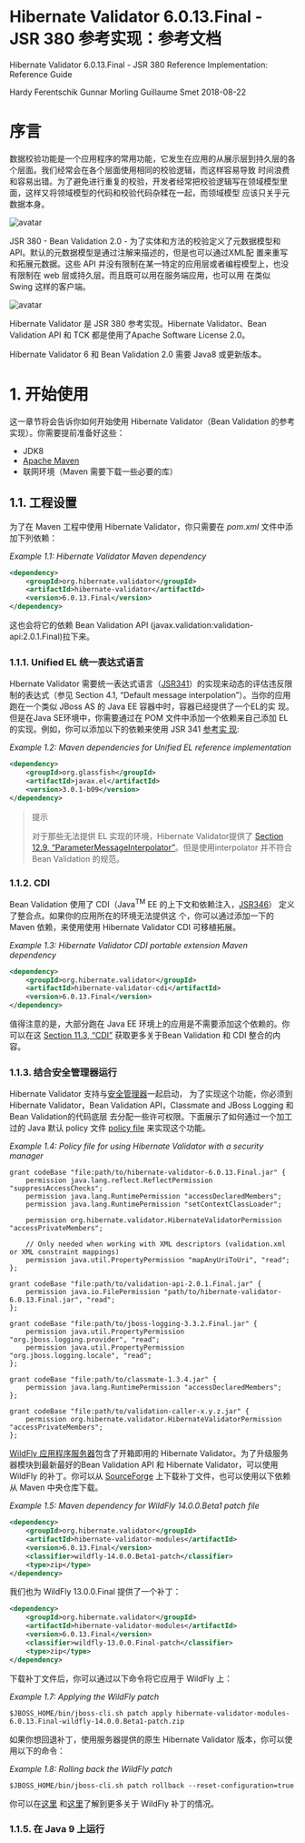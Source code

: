 # Hibernate Validator 6.0.13.Final - JSR 380 参考实现：参考文档

Hibernate Validator 6.0.13.Final - JSR 380 Reference Implementation: Reference Guide

Hardy Ferentschik  Gunnar Morling  Guillaume Smet  2018-08-22


# 序言

数据校验功能是一个应用程序的常用功能，它发生在应用的从展示层到持久层的各个层面。我们经常会在各个层面使用相同的校验逻辑，而这样容易导致
时间浪费和容易出错。为了避免进行重复的校验，开发者经常把校验逻辑写在领域模型里面，这样又将领域模型的代码和校验代码杂糅在一起，而领域模型
应该只关乎元数据本身。

![avatar](https://docs.jboss.org/hibernate/stable/validator/reference/en-US/html_single/images/application-layers.png)

JSR 380 - Bean Validation 2.0 - 为了实体和方法的校验定义了元数据模型和 API。默认的元数据模型是通过注解来描述的，但是也可以通过XML配
置来重写和拓展元数据。这些 API 并没有限制在某一特定的应用层或者编程模型上，也没有限制在 web 层或持久层。而且既可以用在服务端应用，也可以用
在类似 Swing 这样的客户端。

![avatar](https://docs.jboss.org/hibernate/stable/validator/reference/en-US/html_single/images/application-layers2.png)

Hibernate Validator 是 JSR 380 参考实现。Hibernate Validator、Bean Validation API 和 TCK 都是使用了Apache Software License 
2.0。

Hibernate Validator 6 和 Bean Validation 2.0 需要 Java8 或更新版本。 

# 1. 开始使用

这一章节将会告诉你如何开始使用 Hibernate Validator（Bean Validation 的参考实现）。你需要提前准备好这些：

- JDK8
- [Apache Maven](http://maven.apache.org/)
- 联网环境（Maven 需要下载一些必要的库）

## 1.1. 工程设置

为了在 Maven 工程中使用 Hibernate Validator，你只需要在 *pom.xml* 文件中添加下列依赖：

*Example 1.1: Hibernate Validator Maven dependency*

```xml
<dependency>
    <groupId>org.hibernate.validator</groupId>
    <artifactId>hibernate-validator</artifactId>
    <version>6.0.13.Final</version>
</dependency>
```

这也会将它的依赖 Bean Validation API (javax.validation:validation-api:2.0.1.Final)拉下来。

### 1.1.1. Unified EL 统一表达式语言

Hbernate Validator 需要统一表达式语言（[JSR341](http://jcp.org/en/jsr/detail?id=341)）的实现来动态的评估违反限制的表达式（参见
Section 4.1, “Default message interpolation”）。当你的应用跑在一个类似 JBoss AS 的 Java EE 容器中时，容器已经提供了一个EL的实
现。但是在Java SE环境中，你需要通过在 POM 文件中添加一个依赖来自己添加 EL 的实现。例如，你可以添加以下的依赖来使用 JSR 341 [参考实
现](https://javaee.github.io/uel-ri/):

*Example 1.2: Maven dependencies for Unified EL reference implementation*

```xml
<dependency>
    <groupId>org.glassfish</groupId>
    <artifactId>javax.el</artifactId>
    <version>3.0.1-b09</version>
</dependency>
```

> 提示
>
> 对于那些无法提供 EL 实现的环境，Hibernate Validator提供了 [Section 12.9, “ParameterMessageInterpolator”]()。但是使用interpolator
并不符合 Bean Validation 的规范。

### 1.1.2. CDI

Bean Validation 使用了 CDI（Java<sup>TM</sup> EE 的上下文和依赖注入，[JSR346]()） 定义了整合点。如果你的应用所在的环境无法提供这
个，你可以通过添加一下的 Maven 依赖，来使用使用 Hibernate Validator CDI 可移植拓展。

*Example 1.3: Hibernate Validator CDI portable extension Maven dependency*

```xml
<dependency>
    <groupId>org.hibernate.validator</groupId>
    <artifactId>hibernate-validator-cdi</artifactId>
    <version>6.0.13.Final</version>
</dependency>
```

值得注意的是，大部分跑在 Java EE 环境上的应用是不需要添加这个依赖的。你可以在这 [Section 11.3, “CDI”]() 获取更多关于Bean Validation 
和 CDI 整合的内容。
 
### 1.1.3. 结合安全管理器运行

Hibernate Validator 支持与[安全管理器](http://docs.oracle.com/javase/8/docs/technotes/guides/security/index.html)一起启动，
为了实现这个功能，你必须到Hibernate Validator，Bean Validation API，Classmate and JBoss Logging 和 Bean Validation的代码底层
去分配一些许可权限。下面展示了如何通过一个加工过的 Java 默认 policy 文件 [policy file](http://docs.oracle.com/javase/8/docs/technotes/guides/security/PolicyFiles.html)
来实现这个功能。

*Example 1.4: Policy file for using Hibernate Validator with a security manager*

```
grant codeBase "file:path/to/hibernate-validator-6.0.13.Final.jar" {
    permission java.lang.reflect.ReflectPermission "suppressAccessChecks";
    permission java.lang.RuntimePermission "accessDeclaredMembers";
    permission java.lang.RuntimePermission "setContextClassLoader";

    permission org.hibernate.validator.HibernateValidatorPermission "accessPrivateMembers";

    // Only needed when working with XML descriptors (validation.xml or XML constraint mappings)
    permission java.util.PropertyPermission "mapAnyUriToUri", "read";
};

grant codeBase "file:path/to/validation-api-2.0.1.Final.jar" {
    permission java.io.FilePermission "path/to/hibernate-validator-6.0.13.Final.jar", "read";
};

grant codeBase "file:path/to/jboss-logging-3.3.2.Final.jar" {
    permission java.util.PropertyPermission "org.jboss.logging.provider", "read";
    permission java.util.PropertyPermission "org.jboss.logging.locale", "read";
};

grant codeBase "file:path/to/classmate-1.3.4.jar" {
    permission java.lang.RuntimePermission "accessDeclaredMembers";
};

grant codeBase "file:path/to/validation-caller-x.y.z.jar" {
    permission org.hibernate.validator.HibernateValidatorPermission "accessPrivateMembers";
};
```

[WildFly 应用程序服务器](http://wildfly.org/)包含了开箱即用的 Hibernate Validator。为了升级服务器模块到最新最好的Bean Validation 
API 和 Hibernate Validator，可以使用 WildFly 的补丁。你可以从 [SourceForge](http://sourceforge.net/projects/hibernate/files/hibernate-validator)
上下载补丁文件，也可以使用以下依赖从 Maven 中央仓库下载。 

*Example 1.5: Maven dependency for WildFly 14.0.0.Beta1 patch file*

```xml
<dependency>
    <groupId>org.hibernate.validator</groupId>
    <artifactId>hibernate-validator-modules</artifactId>
    <version>6.0.13.Final</version>
    <classifier>wildfly-14.0.0.Beta1-patch</classifier>
    <type>zip</type>
</dependency>
```

我们也为 WildFly 13.0.0.Final 提供了一个补丁：

```xml
<dependency>
    <groupId>org.hibernate.validator</groupId>
    <artifactId>hibernate-validator-modules</artifactId>
    <version>6.0.13.Final</version>
    <classifier>wildfly-13.0.0.Final-patch</classifier>
    <type>zip</type>
</dependency>
```

下载补丁文件后，你可以通过以下命令将它应用于 WildFly 上：

*Example 1.7: Applying the WildFly patch*

```
$JBOSS_HOME/bin/jboss-cli.sh patch apply hibernate-validator-modules-6.0.13.Final-wildfly-14.0.0.Beta1-patch.zip
```

如果你想回退补丁，使用服务器提供的原生 Hibernate Validator 版本，你可以使用以下的命令：

*Example 1.8: Rolling back the WildFly patch*

```
$JBOSS_HOME/bin/jboss-cli.sh patch rollback --reset-configuration=true
```

你可以在[这里](https://developer.jboss.org/wiki/SingleInstallationPatching/)
和[这里](http://www.mastertheboss.com/jboss-server/jboss-configuration/managing-wildfly-and-eap-patches)了解到更多关于 
WildFly 补丁的情况。

### 1.1.5. 在 Java 9 上运行























